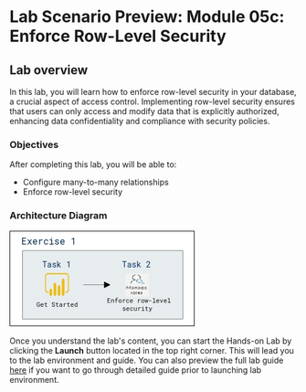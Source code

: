 # Lab Scenario Preview: Module 05c: Enforce Row-Level Security

## Lab overview

In this lab, you will learn how to enforce row-level security in your database, a crucial aspect of access control. Implementing row-level security ensures that users can only access and modify data that is explicitly authorized, enhancing data confidentiality and compliance with security policies.

### Objectives
  
After completing this lab, you will be able to:

- Configure many-to-many relationships
- Enforce row-level security

### Architecture Diagram

![Picture 1](Images/Mod10-PL300.png)

Once you understand the lab's content, you can start the Hands-on Lab by clicking the **Launch** button located in the top right corner. This will lead you to the lab environment and guide. You can also preview the full lab guide [here](https://experience.cloudlabs.ai/#/labguidepreview/8dd4fb47-816d-4079-9232-7dcb06ab0430) if you want to go through detailed guide prior to launching lab environment.